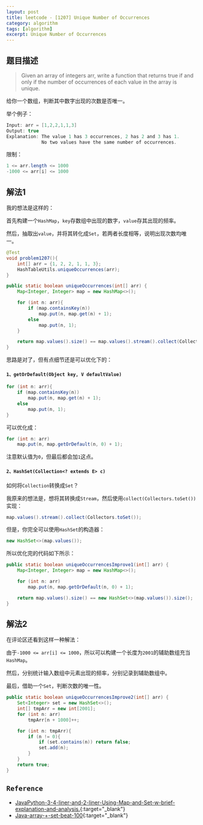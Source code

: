 ```yaml
---
layout: post
title: leetcode - [1207] Unique Number of Occurrences
category: algorithm
tags: [algorithm]
excerpt: Unique Number of Occurrences
---
```



## 题目描述  

> Given an array of integers arr, write a function that returns true if and only if the number of occurrences of each value in the array is unique.  


给你一个数组，判断其中数字出现的次数是否唯一。  

举个例子：  

``` java
Input: arr = [1,2,2,1,1,3]
Output: true
Explanation: The value 1 has 3 occurrences, 2 has 2 and 3 has 1.  
             No two values have the same number of occurrences.
```

限制：  

``` java
1 <= arr.length <= 1000
-1000 <= arr[i] <= 1000
```

## 解法1  

我的想法是这样的：  

首先构建一个`HashMap`，`key`存数组中出现的数字，`value`存其出现的频率。  

然后，抽取出`value`，并将其转化成`Set`，若两者长度相等，说明出现次数均唯一。  

    
``` java
@Test
void problem1207(){
    int[] arr = {1, 2, 2, 1, 1, 3};
    HashTableUtils.uniqueOccurrences(arr);
}

public static boolean uniqueOccurrences(int[] arr) {
    Map<Integer, Integer> map = new HashMap<>();

    for (int n: arr){
        if (map.containsKey(n))
            map.put(n, map.get(n) + 1);
        else
            map.put(n, 1);
    }

    return map.values().size() == map.values().stream().collect(Collectors.toSet()).size();
}
```

思路是对了，但有点细节还是可以优化下的：  

#### `1、getOrDefault(Object key, V defaultValue)`  

``` java
for (int n: arr){
    if (map.containsKey(n))
        map.put(n, map.get(n) + 1);
    else
        map.put(n, 1);
}
```

可以优化成：  

``` java
for (int n: arr)
    map.put(n, map.getOrDefault(n, 0) + 1);
```

注意默认值为`0`，但最后都会加`1`这点。  


#### `2、HashSet(Collection<? extends E> c)`  

如何将`Collection`转换成`Set`？  

我原来的想法是，想将其转换成`Stream`，然后使用`collect(Collectors.toSet())`实现：  


``` java
map.values().stream().collect(Collectors.toSet());
```

但是，你完全可以使用`HashSet`的构造器：  


``` java
new HashSet<>(map.values());
```

所以优化完的代码如下所示：  

``` java
public static boolean uniqueOccurrencesImprove1(int[] arr) {
    Map<Integer, Integer> map = new HashMap<>();

    for (int n: arr)
        map.put(n, map.getOrDefault(n, 0) + 1);

    return map.values().size() == new HashSet<>(map.values()).size();
}
```


## 解法2  

在评论区还看到这样一种解法：  

由于`-1000 <= arr[i] <= 1000`，所以可以构建一个长度为`2001`的辅助数组充当`HashMap`。  

然后，分别统计输入数组中元素出现的频率，分别记录到辅助数组中。  

最后，借助一个`Set`，判断次数的唯一性。  


``` java
public static boolean uniqueOccurrencesImprove2(int[] arr) {
    Set<Integer> set = new HashSet<>();
    int[] tmpArr = new int[2001];
    for (int n: arr)
        tmpArr[n + 1000]++;

    for (int n: tmpArr){
        if (n != 0){
            if (set.contains(n)) return false;
            set.add(n);
        }
    }
    return true;
}
```

## `Reference`  
- [JavaPython-3-4-liner-and-2-liner-Using-Map-and-Set-w-brief-explanation-and-analysis.](https://leetcode.com/problems/unique-number-of-occurrences/discuss/392858/JavaPython-3-4-liner-and-2-liner-Using-Map-and-Set-w-brief-explanation-and-analysis.){:target="_blank"}  
- [Java-array-+-set-beat-100](https://leetcode.com/problems/unique-number-of-occurrences/discuss/392918/Java-array-%2B-set-beat-100){:target="_blank"}  
